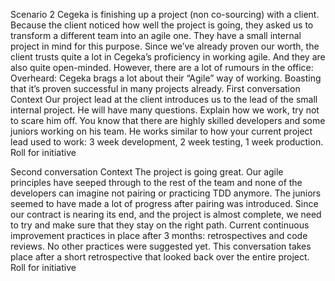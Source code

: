 Scenario 2
Cegeka is finishing up a project (non co-sourcing) with a client. Because the client noticed how well the project is going, they asked us to transform a different team into an agile one.
They have a small internal project in mind for this purpose. Since we’ve already proven our worth, the client trusts quite a lot in Cegeka’s proficiency in working agile.
And they are also quite open-minded.
However, there are a lot of rumours in the office:
Overheard: Cegeka brags a lot about their “Agile” way of working. Boasting that it’s proven successful in many projects already.
First conversation
Context
Our project lead at the client introduces us to the lead of the small internal project. He will have many questions. Explain how we work, try not to scare him off.
You know that there are highly skilled developers and some juniors working on his team.
He works similar to how your current project lead used to work: 3 week development, 2 week testing, 1 week production.
Roll for initiative 

Second conversation
Context
The project is going great. Our agile principles have seeped through to the rest of the team and none of the developers can imagine not pairing or practicing TDD anymore.
The juniors seemed to have made a lot of progress after pairing was introduced.
Since our contract is nearing its end, and the project is almost complete, we need to try and make sure that they stay on the right path.
Current continuous improvement practices in place after 3 months: retrospectives and code reviews. No other practices were suggested yet.
This conversation takes place after a short retrospective that looked back over the entire project.
Roll for initiative 


